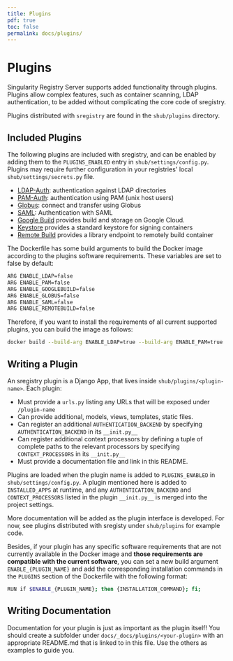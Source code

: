 ```yaml
---
title: Plugins
pdf: true
toc: false
permalink: docs/plugins/
---
```


# Plugins

Singularity Registry Server supports added functionality through plugins. Plugins allow complex features,
such as container scanning, LDAP authentication, to be added without complicating the core code of
sregistry.

Plugins distributed with `sregistry` are found in the `shub/plugins` directory. 

## Included Plugins

The following plugins are included with sregistry, and can be enabled by adding them to the
`PLUGINS_ENABLED` entry in `shub/settings/config.py`. Plugins may require further configuration in
your registries' local `shub/settings/secrets.py` file.

 - [LDAP-Auth](ldap): authentication against LDAP directories
 - [PAM-Auth](pam): authentication using PAM (unix host users)
 - [Globus](globus): connect and transfer using Globus
 - [SAML](saml): Authentication with SAML
 - [Google Build](google-build) provides build and storage on Google Cloud.
 - [Keystore](pgp) provides a standard keystore for signing containers
 - [Remote Build](remote-build) provides a library endpoint to remotely build container

The Dockerfile has some build arguments to build the Docker image according to the plugins software requirements. These variables are set to false by default:

```bash
ARG ENABLE_LDAP=false
ARG ENABLE_PAM=false
ARG ENABLE_GOOGLEBUILD=false
ARG ENABLE_GLOBUS=false
ARG ENABLE_SAML=false
ARG ENABLE_REMOTEBUILD=false
```

Therefore, if you want to install the requirements of all current supported plugins, you can build the image as follows: 
```bash
docker build --build-arg ENABLE_LDAP=true --build-arg ENABLE_PAM=true  --build-arg ENABLE_GOOGLEBUILD=true --build-arg ENABLE_GLOBUS=true --build-arg ENABLE_SAML=true -t quay.io/vanessa/sregistry .
```


## Writing a Plugin

An sregistry plugin is a Django App, that lives inside `shub/plugins/<plugin-name>`.
Each plugin:

 - Must provide a `urls.py` listing any URLs that will be exposed under `/plugin-name`
 - Can provide additional, models, views, templates, static files.
 - Can register an additional `AUTHENTICATION_BACKEND` by specifying `AUTHENTICATION_BACKEND` in
   its `__init.py__`
 - Can register additional context processors by defining a tuple of complete paths to the relevant processors by specifying `CONTEXT_PROCESSORS` in its `__init.py__`
 - Must provide a documentation file and link in this README.

Plugins are loaded when the plugin name is added to `PLUGINS_ENABLED` in `shub/settings/config.py`.
A plugin mentioned here is added to `INSTALLED_APPS` at runtime, and any `AUTHENTICATION_BACKEND`
and `CONTEXT_PROCESSORS` listed in the plugin `__init.py__` is merged into the project settings.

More documentation will be added as the plugin interface is developed. For now, see plugins
distributed with sregisty under `shub/plugins` for example code.

Besides, if your plugin has any specific software requirements that are not currently available in the Docker image and **those requirements are compatible with the current software**, you can set a new build argument `ENABLE_{PLUGIN_NAME}` and add the corresponding installation commands in the `PLUGINS` section of the Dockerfile with the following format:
```bash
RUN if $ENABLE_{PLUGIN_NAME}; then {INSTALLATION_COMMAND}; fi;
```
## Writing Documentation
Documentation for your plugin is just as important as the plugin itself! You should create a subfolder under
`docs/_docs/plugins/<your-plugin>` with an appropriate README.md that is linked to in this file.
Use the others as examples to guide you.


